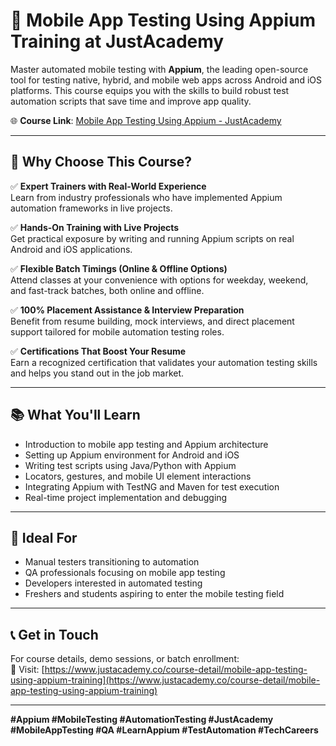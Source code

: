 # 📱 Mobile App Testing Using Appium Training at JustAcademy

Master automated mobile testing with **Appium**, the leading open-source tool for testing native, hybrid, and mobile web apps across Android and iOS platforms. This course equips you with the skills to build robust test automation scripts that save time and improve app quality.

🌐 **Course Link**: [Mobile App Testing Using Appium - JustAcademy](https://www.justacademy.co/course-detail/mobile-app-testing-using-appium-training)

---

## 📌 Why Choose This Course?

✅ **Expert Trainers with Real-World Experience**  
Learn from industry professionals who have implemented Appium automation frameworks in live projects.

✅ **Hands-On Training with Live Projects**  
Get practical exposure by writing and running Appium scripts on real Android and iOS applications.

✅ **Flexible Batch Timings (Online & Offline Options)**  
Attend classes at your convenience with options for weekday, weekend, and fast-track batches, both online and offline.

✅ **100% Placement Assistance & Interview Preparation**  
Benefit from resume building, mock interviews, and direct placement support tailored for mobile automation testing roles.

✅ **Certifications That Boost Your Resume**  
Earn a recognized certification that validates your automation testing skills and helps you stand out in the job market.

---

## 📚 What You'll Learn

- Introduction to mobile app testing and Appium architecture  
- Setting up Appium environment for Android and iOS  
- Writing test scripts using Java/Python with Appium  
- Locators, gestures, and mobile UI element interactions  
- Integrating Appium with TestNG and Maven for test execution  
- Real-time project implementation and debugging  

---

## 👥 Ideal For

- Manual testers transitioning to automation  
- QA professionals focusing on mobile app testing  
- Developers interested in automated testing  
- Freshers and students aspiring to enter the mobile testing field  

---

## 📞 Get in Touch

For course details, demo sessions, or batch enrollment:  
📍 Visit: [https://www.justacademy.co/course-detail/mobile-app-testing-using-appium-training](https://www.justacademy.co/course-detail/mobile-app-testing-using-appium-training)

---

**#Appium #MobileTesting #AutomationTesting #JustAcademy #MobileAppTesting #QA #LearnAppium #TestAutomation #TechCareers**
